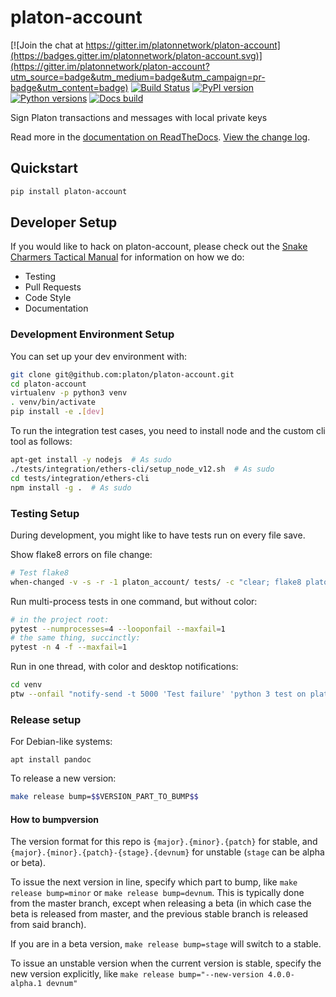 # platon-account

[![Join the chat at https://gitter.im/platonnetwork/platon-account](https://badges.gitter.im/platonnetwork/platon-account.svg)](https://gitter.im/platonnetwork/platon-account?utm_source=badge&utm_medium=badge&utm_campaign=pr-badge&utm_content=badge)
[![Build Status](https://circleci.com/gh/platonnetwork/platon-account.svg?style=shield)](https://circleci.com/gh/platonnetwork/platon-account)
[![PyPI version](https://badge.fury.io/py/platon-account.svg)](https://badge.fury.io/py/platon-account)
[![Python versions](https://img.shields.io/pypi/pyversions/platon-account.svg)](https://pypi.python.org/pypi/platon-account)
[![Docs build](https://readthedocs.org/projects/platon-account/badge/?version=latest)](http://platon-account.readthedocs.io/en/latest/?badge=latest)
   

Sign Platon transactions and messages with local private keys

Read more in the [documentation on ReadTheDocs](https://platon-account.readthedocs.io/). [View the change log](https://platon-account.readthedocs.io/en/latest/release_notes.html).

## Quickstart

```sh
pip install platon-account
```

## Developer Setup

If you would like to hack on platon-account, please check out the [Snake Charmers
Tactical Manual](https://github.com/platonnetwork/snake-charmers-tactical-manual)
for information on how we do:

- Testing
- Pull Requests
- Code Style
- Documentation

### Development Environment Setup

You can set up your dev environment with:

```sh
git clone git@github.com:platon/platon-account.git
cd platon-account
virtualenv -p python3 venv
. venv/bin/activate
pip install -e .[dev]
```

To run the integration test cases, you need to install node and the custom cli tool as follows:

```sh
apt-get install -y nodejs  # As sudo
./tests/integration/ethers-cli/setup_node_v12.sh  # As sudo
cd tests/integration/ethers-cli
npm install -g .  # As sudo
```

### Testing Setup

During development, you might like to have tests run on every file save.

Show flake8 errors on file change:

```sh
# Test flake8
when-changed -v -s -r -1 platon_account/ tests/ -c "clear; flake8 platon_account tests && echo 'flake8 success' || echo 'error'"
```

Run multi-process tests in one command, but without color:

```sh
# in the project root:
pytest --numprocesses=4 --looponfail --maxfail=1
# the same thing, succinctly:
pytest -n 4 -f --maxfail=1
```

Run in one thread, with color and desktop notifications:

```sh
cd venv
ptw --onfail "notify-send -t 5000 'Test failure' 'python 3 test on platon-account failed'" ../tests ../platon_account
```

### Release setup

For Debian-like systems:
```
apt install pandoc
```

To release a new version:

```sh
make release bump=$$VERSION_PART_TO_BUMP$$
```

#### How to bumpversion

The version format for this repo is `{major}.{minor}.{patch}` for stable, and
`{major}.{minor}.{patch}-{stage}.{devnum}` for unstable (`stage` can be alpha or beta).

To issue the next version in line, specify which part to bump,
like `make release bump=minor` or `make release bump=devnum`. This is typically done from the
master branch, except when releasing a beta (in which case the beta is released from master,
and the previous stable branch is released from said branch).

If you are in a beta version, `make release bump=stage` will switch to a stable.

To issue an unstable version when the current version is stable, specify the
new version explicitly, like `make release bump="--new-version 4.0.0-alpha.1 devnum"`

